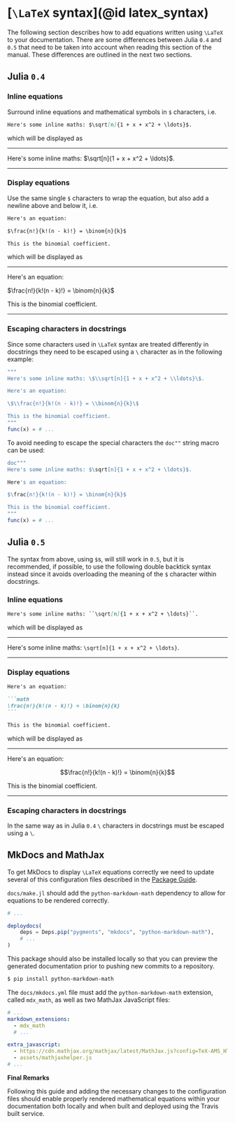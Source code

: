 # [``\LaTeX`` syntax](@id latex_syntax)

The following section describes how to add equations written using ``\LaTeX`` to your
documentation. There are some differences between Julia `0.4` and `0.5` that need to be
taken into account when reading this section of the manual. These differences are outlined
in the next two sections.

## Julia `0.4`

### Inline equations

Surround inline equations and mathematical symbols in `$` characters, i.e.

```markdown
Here's some inline maths: $\sqrt[n]{1 + x + x^2 + \ldots}$.
```

which will be displayed as

---

Here's some inline maths: $\sqrt[n]{1 + x + x^2 + \ldots}$.

---

### Display equations

Use the same single `$` characters to wrap the equation, but also add a newline above and
below it, i.e.

```markdown
Here's an equation:

$\frac{n!}{k!(n - k)!} = \binom{n}{k}$

This is the binomial coefficient.
```

which will be displayed as

---

Here's an equation:

$\frac{n!}{k!(n - k)!} = \binom{n}{k}$

This is the binomial coefficient.

---

### Escaping characters in docstrings

Since some characters used in ``\LaTeX`` syntax are treated differently in docstrings they
need to be escaped using a `\` character as in the following example:

```julia
"""
Here's some inline maths: \$\\sqrt[n]{1 + x + x^2 + \\ldots}\$.

Here's an equation:

\$\\frac{n!}{k!(n - k)!} = \\binom{n}{k}\$

This is the binomial coefficient.
"""
func(x) = # ...
```

To avoid needing to escape the special characters the `doc""` string macro can be used:

```julia
doc"""
Here's some inline maths: $\sqrt[n]{1 + x + x^2 + \ldots}$.

Here's an equation:

$\frac{n!}{k!(n - k)!} = \binom{n}{k}$

This is the binomial coefficient.
"""
func(x) = # ...
```

## Julia `0.5`

The syntax from above, using `$`s, will still work in `0.5`, but it is recommended, if
possible, to use the following double backtick syntax instead since it avoids overloading
the meaning of the `$` character within docstrings.

### Inline equations

```markdown
Here's some inline maths: ``\sqrt[n]{1 + x + x^2 + \ldots}``.
```

which will be displayed as

---

Here's some inline maths: ``\sqrt[n]{1 + x + x^2 + \ldots}``.

---

### Display equations

````markdown
Here's an equation:

```math
\frac{n!}{k!(n - k)!} = \binom{n}{k}
```

This is the binomial coefficient.
````

which will be displayed as

---

Here's an equation:

```math
\frac{n!}{k!(n - k)!} = \binom{n}{k}
```

This is the binomial coefficient.

---

### Escaping characters in docstrings

In the same way as in Julia `0.4` `\` characters in docstrings must be escaped using a `\`.

## MkDocs and MathJax

To get MkDocs to display ``\LaTeX`` equations correctly we need to update several of this
configuration files described in the [Package Guide](@ref).

`docs/make.jl` should add the `python-markdown-math` dependency to allow for equations to
be rendered correctly.

```julia
# ...

deploydocs(
    deps = Deps.pip("pygments", "mkdocs", "python-markdown-math"),
    # ...
)
```

This package should also be installed locally so that you can preview the generated
documentation prior to pushing new commits to a repository.

```sh
$ pip install python-markdown-math
```

The `docs/mkdocs.yml` file must add the `python-markdown-math` extension, called `mdx_math`,
as well as two MathJax JavaScript files:

```yaml
# ...
markdown_extensions:
  - mdx_math
  # ...

extra_javascript:
  - https://cdn.mathjax.org/mathjax/latest/MathJax.js?config=TeX-AMS_HTML
  - assets/mathjaxhelper.js
# ...
```

**Final Remarks**

Following this guide and adding the necessary changes to the configuration files should
enable properly rendered mathematical equations within your documentation both locally and
when built and deployed using the Travis built service.
